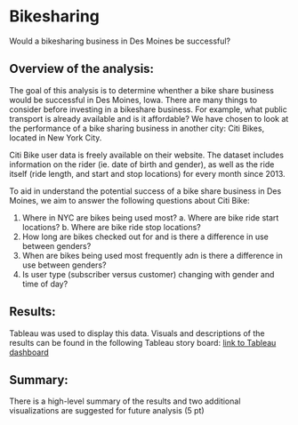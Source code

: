 # Bikesharing

Would a bikesharing business in Des Moines be successful?

## Overview of the analysis:

The goal of this analysis is to determine whenther a bike share business would be successful in Des Moines, Iowa. There are many things to consider before investing in a bikeshare business. For example, what public transport is already available and is it affordable? We have chosen to look at the performance of a bike sharing business in another city: Citi Bikes, located in New York City. 

Citi Bike user data is freely available on their website. The dataset includes information on the rider (ie. date of birth and gender), as well as the ride itself (ride length, and start and stop locations) for every month since 2013. 

To aid in understand the potential success of a bike share business in Des Moines, we aim to answer the following questions about Citi Bike:

1. Where in NYC are bikes being used most?
    a. Where are bike ride start locations?
    b. Where are bike ride stop locations?
2. How long are bikes checked out for and is there a difference in use between genders?
3. When are bikes being used most frequently adn is there a difference in use between genders?
4. Is user type (subscriber versus customer) changing with gender and time of day?

                                         
## Results:

Tableau was used to display this data. Visuals and descriptions of the results can be found in the following Tableau story board: [link to Tableau dashboard](https://public.tableau.com/app/profile/charlotte.uden/viz/NYCCitiBikeAnalysis_16406310706280/NYCCitiBikeAnalysis?publish=yes)

## Summary:

There is a high-level summary of the results and two additional visualizations are suggested for future analysis (5 pt)
